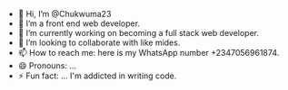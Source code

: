 - 👋 Hi, I’m @Chukwuma23
- 👀 I’m a front end web developer. 
- 🌱 I’m currently working on becoming a full stack web developer.
- 💞️ I’m looking to collaborate with like mides.
- 📫 How to reach me: here is my WhatsApp number  +2347056961874.
- 😄 Pronouns: ...
- ⚡ Fun fact: ... I'm addicted in writing code.

<!---
Chukwuma23/Chukwuma23 is a ✨ special ✨ repository because its `README.md` (this file) appears on your GitHub profile.
You can click the Preview link to take a look at your changes.
--->
